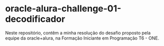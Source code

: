 # oracle-alura-challenge-01-decodificador
Neste repositório, contêm a minha resolução do desafio proposto pela equipe da oracle+alura, na Formação  Iniciante em Programação T6 - ONE.
